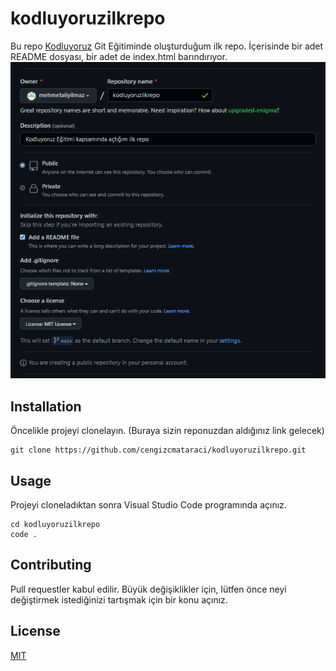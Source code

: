 # kodluyoruzilkrepo
Bu repo [Kodluyoruz](https://www.kodluyoruz.org/) Git Eğitiminde oluşturduğum ilk repo. İçerisinde bir adet README dosyası, bir adet de index.html barındırıyor.
![img](https://github.com/mehmetaliyilmaz/kodluyoruzilkrepo/blob/main/figures/kodluyoruzilkrepo.png)

## Installation
Öncelikle projeyi clonelayın. (Buraya sizin reponuzdan aldığınız link gelecek)
```
git clone https://github.com/cengizcmataraci/kodluyoruzilkrepo.git
```
## Usage
Projeyi cloneladıktan sonra Visual Studio Code programında açınız.
```
cd kodluyoruzilkrepo
code .
```

## Contributing
Pull requestler kabul edilir. Büyük değişiklikler için, lütfen önce neyi değiştirmek istediğinizi tartışmak için bir konu açınız.

## License
[MIT](https://choosealicense.com/licenses/mit/)